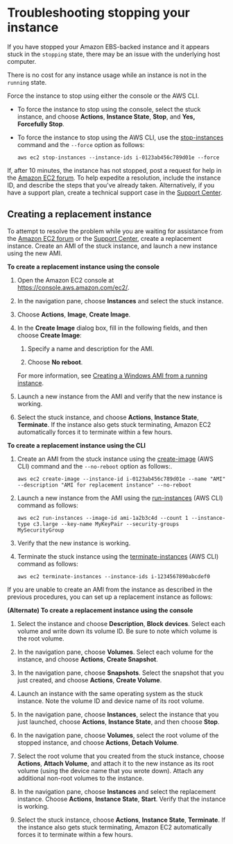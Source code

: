 # Troubleshooting stopping your instance<a name="TroubleshootingInstancesStopping"></a>

If you have stopped your Amazon EBS\-backed instance and it appears stuck in the `stopping` state, there may be an issue with the underlying host computer\.

There is no cost for any instance usage while an instance is not in the `running` state\.

Force the instance to stop using either the console or the AWS CLI\.
+ To force the instance to stop using the console, select the stuck instance, and choose **Actions**, **Instance State**, **Stop**, and **Yes, Forcefully Stop**\.
+ To force the instance to stop using the AWS CLI, use the [stop\-instances](https://docs.aws.amazon.com/cli/latest/reference/ec2/stop-instances.html) command and the `--force` option as follows:

  ```
  aws ec2 stop-instances --instance-ids i-0123ab456c789d01e --force
  ```

If, after 10 minutes, the instance has not stopped, post a request for help in the [Amazon EC2 forum](https://forums.aws.amazon.com/forum.jspa?forumID=30)\. To help expedite a resolution, include the instance ID, and describe the steps that you've already taken\. Alternatively, if you have a support plan, create a technical support case in the [Support Center](https://console.aws.amazon.com/support/home#/)\.

## Creating a replacement instance<a name="Creating_Replacement_Instance"></a>

To attempt to resolve the problem while you are waiting for assistance from the [Amazon EC2 forum](https://forums.aws.amazon.com/forum.jspa?forumID=30) or the [Support Center](https://console.aws.amazon.com/support/home#/), create a replacement instance\. Create an AMI of the stuck instance, and launch a new instance using the new AMI\. 

**To create a replacement instance using the console**

1. Open the Amazon EC2 console at [https://console\.aws\.amazon\.com/ec2/](https://console.aws.amazon.com/ec2/)\.

1. In the navigation pane, choose **Instances** and select the stuck instance\.

1. Choose **Actions**, **Image**, **Create Image**\.

1. In the **Create Image** dialog box, fill in the following fields, and then choose **Create Image**:

   1. Specify a name and description for the AMI\.

   1. Choose **No reboot**\.

   For more information, see [Creating a Windows AMI from a running instance](Creating_EBSbacked_WinAMI.md#how-to-create-windows-ebs-ami)\.

1. Launch a new instance from the AMI and verify that the new instance is working\.

1. Select the stuck instance, and choose **Actions**, **Instance State**, **Terminate**\. If the instance also gets stuck terminating, Amazon EC2 automatically forces it to terminate within a few hours\.

**To create a replacement instance using the CLI**

1. Create an AMI from the stuck instance using the [create\-image](https://docs.aws.amazon.com/cli/latest/reference/ec2/create-image.html) \(AWS CLI\) command and the `--no-reboot` option as follows:\.

   ```
   aws ec2 create-image --instance-id i-0123ab456c789d01e --name "AMI" --description "AMI for replacement instance" --no-reboot
   ```

1. Launch a new instance from the AMI using the [run\-instances](https://docs.aws.amazon.com/cli/latest/reference/ec2/run-instances.html) \(AWS CLI\) command as follows:

   ```
   aws ec2 run-instances --image-id ami-1a2b3c4d --count 1 --instance-type c3.large --key-name MyKeyPair --security-groups MySecurityGroup
   ```

1. Verify that the new instance is working\.

1. Terminate the stuck instance using the [terminate\-instances](https://docs.aws.amazon.com/cli/latest/reference/ec2/terminate-instances.html) \(AWS CLI\) command as follows:

   ```
   aws ec2 terminate-instances --instance-ids i-1234567890abcdef0
   ```

If you are unable to create an AMI from the instance as described in the previous procedures, you can set up a replacement instance as follows:

**\(Alternate\) To create a replacement instance using the console**

1. Select the instance and choose **Description**, **Block devices**\. Select each volume and write down its volume ID\. Be sure to note which volume is the root volume\.

1. In the navigation pane, choose **Volumes**\. Select each volume for the instance, and choose **Actions**, **Create Snapshot**\.

1. In the navigation pane, choose **Snapshots**\. Select the snapshot that you just created, and choose **Actions**, **Create Volume**\.

1. Launch an instance with the same operating system as the stuck instance\. Note the volume ID and device name of its root volume\.

1. In the navigation pane, choose **Instances**, select the instance that you just launched, choose **Actions**, **Instance State**, and then choose **Stop**\.

1. In the navigation pane, choose **Volumes**, select the root volume of the stopped instance, and choose **Actions**, **Detach Volume**\.

1. Select the root volume that you created from the stuck instance, choose **Actions**, **Attach Volume**, and attach it to the new instance as its root volume \(using the device name that you wrote down\)\. Attach any additional non\-root volumes to the instance\.

1. In the navigation pane, choose **Instances** and select the replacement instance\. Choose **Actions**, **Instance State**, **Start**\. Verify that the instance is working\.

1. Select the stuck instance, choose **Actions**, **Instance State**, **Terminate**\. If the instance also gets stuck terminating, Amazon EC2 automatically forces it to terminate within a few hours\.